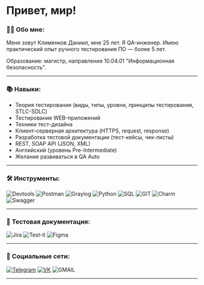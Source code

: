 # Привет, мир!

### 👨‍💻 Обо мне:

Меня зовут Клименков Даниил, мне 25 лет. Я QA-инженер. Имею практический опыт ручного тестирования ПО — более 5 лет.

Образование: магистр, направление 10.04.01 "Информационная безопасность".

---
### 📚 Навыки:
- Теория тестирования (виды, типы, уровни, принципы тестирования, STLC-SDLC)
- Тестирование WEB-приложений
- Техники тест-дизайна
- Клиент-серверная архитектура (HTTPS, request, response)
- Разработка тестовой документации (тест-кейсы, чек-листы)
- REST, SOAP API (JSON, XML)
- Английский (уровень Pre-Intermediate)
- Желание развиваться в QA Auto

---
### 🛠️ Инструменты:

![Devtools](https://img.shields.io/badge/Devtools-4285F4?style=for-the-badge&logo=Google-chrome&logoColor=white)
![Postman](https://img.shields.io/badge/Postman-FF6C37?style=for-the-badge&logo=Postman&logoColor=white)
![Graylog](https://img.shields.io/badge/Graylog-0052CC?style=for-the-badge&logo=hashnode&logoColor=white)
![Python](https://img.shields.io/badge/Python-FFD43B?style=for-the-badge&logo=python&logoColor=blue)
![SQL](https://img.shields.io/badge/Microsoft_SQL_Server-CC2927?style=for-the-badge&logo=microsoft-sql-server&logoColor=white)
![GIT](https://img.shields.io/badge/GIT-E44C30?style=for-the-badge&logo=git&logoColor=white)
![Charm](https://img.shields.io/badge/PyCharm-000000.svg?&style=for-the-badge&logo=PyCharm&logoColor=white)
![Swagger](https://img.shields.io/badge/Swagger-85EA2D?style=for-the-badge&logo=Swagger&logoColor=white)

---


### 📁 Тестовая документация:

![Jira](https://img.shields.io/badge/Jira-0052CC?style=for-the-badge&logo=Jira&logoColor=white)
![Test-it](https://img.shields.io/badge/Test_it-0052CC?style=for-the-badge&logo=hashnode&logoColor=white)
![Figma](https://img.shields.io/badge/Figma-F24E1E?style=for-the-badge&logo=figma&logoColor=white)

---

### 🤝 Социальные сети:

[![Telegram](https://img.shields.io/badge/Telegram-2CA5E0?style=for-the-badge&logo=telegram&logoColor=white)](https://t.me/mazion322)
[![VK](https://img.shields.io/badge/VK-%232E87FB.svg?&style=for-the-badge&logo=vk&logoColor=white)](https://vk.com/mazion)
![GMAIL](https://img.shields.io/badge/Kameshkovo55@gmail.com-D14836?style=for-the-badge&logo=gmail&logoColor=white)

---
